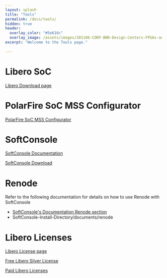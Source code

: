 ```yaml
---
layout: splash
title: "Tools"
permalink: /docs/tools/
hidden: true
header:
  overlay_color: "#5e616c"
  overlay_image: /assets/images/201106-CORP-BNR-Design-Centers-FPGAs-and-plds-Banner-2880x280.jpg
excerpt: "Welcome to the Tools page."
     
---
```


# Libero SoC 
[Libero Download page](https://www.microsemi.com/product-directory/design-resources/1750-libero-soc#downloads)

# PolarFire SoC MSS Configurator 
[PolarFire SoC MSS Configurator](https://www.microsemi.com/product-directory/soc-design-tools/5587-pfsoc-mss-configurator-tool#downloads)

# SoftConsole
[SoftConsole Documentation](https://mi-v-ecosystem.github.io/SoftConsole-Documentation/)

[SoftConsole Download](https://www.microchip.com/en-us/products/fpgas-and-plds/fpga-and-soc-design-tools/programming-and-debug/softconsole)

# Renode
Refer to the following documentation for details on how to use Renode with SoftConsole

* [SoftConsole's Documentation Renode section](https://mi-v-ecosystem.github.io/SoftConsole-Documentation/SoftConsole-v2021.3/using_softconsole/renode.html)
* SoftConsole-Install-Directory/documents/renode



# Libero Licenses 
[Libero License page](https://www.microsemi.com/product-directory/design-resources/1711-licensing#overview)

[Free Libero Silver License](https://soc.microsemi.com/portal/default.aspx?r=1)

[Paid Libero Licenses](https://soc.microsemi.com/portal/default.aspx?r=1)

